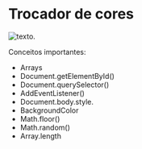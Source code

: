 # Trocador de cores

![texto](/trocador-de-cores/color-flipper.png).

Conceitos importantes:

- Arrays
- Document.getElementById()
- Document.querySelector()
- AddEventListener()
- Document.body.style.
- BackgroundColor
- Math.floor()
- Math.random()
- Array.length
